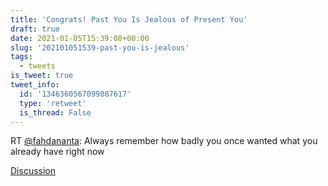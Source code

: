 ```yaml
---
title: 'Congrats! Past You Is Jealous of Present You'
draft: true
date: 2021-01-05T15:39:08+00:00
slug: '202101051539-past-you-is-jealous'
tags:
  - tweets
is_tweet: true
tweet_info:
  id: '1346360567099887617'
  type: 'retweet'
  is_thread: False
---
```




RT [@fahdananta](https://x.com/fahdananta): Always remember how badly you once wanted what you already have right now

[Discussion](https://x.com/sytelus/status/1346360567099887617)

